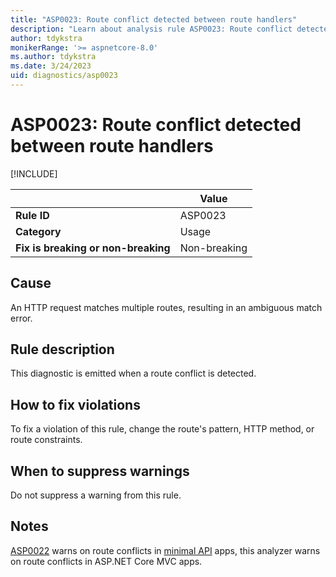 ```yaml
---
title: "ASP0023: Route conflict detected between route handlers"
description: "Learn about analysis rule ASP0023: Route conflict detected between route handlers"
author: tdykstra
monikerRange: '>= aspnetcore-8.0'
ms.author: tdykstra
ms.date: 3/24/2023
uid: diagnostics/asp0023
---
```

# ASP0023: Route conflict detected between route handlers

[!INCLUDE[](~/includes/not-latest-version.md)]

| | Value |
|-|-|
| **Rule ID** |ASP0023|
| **Category** |Usage|
| **Fix is breaking or non-breaking** |Non-breaking|

## Cause

An HTTP request matches multiple routes, resulting in an ambiguous match error.

## Rule description

This diagnostic is emitted when a route conflict is detected.

## How to fix violations

To fix a violation of this rule, change the route's pattern, HTTP method, or route constraints.

## When to suppress warnings

Do not suppress a warning from this rule.

## Notes

[ASP0022](xref:diagnostics/asp0022) warns on route conflicts in [minimal API](xref:fundamentals/apis) apps, this analyzer warns on route conflicts in ASP.NET Core MVC apps.
